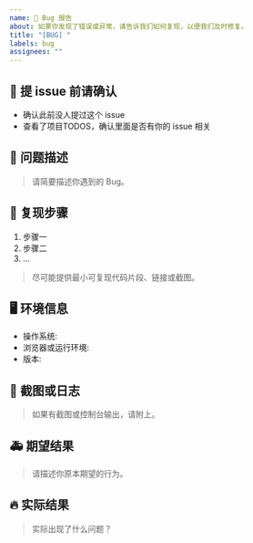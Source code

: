 ```yaml
---
name: 🐛 Bug 报告
about: 如果你发现了错误或异常，请告诉我们如何复现，以便我们及时修复。
title: "[BUG] "
labels: bug
assignees: ""
---
```


## 📌 提 issue 前请确认
- 确认此前没人提过这个 issue
- 查看了项目TODOS，确认里面是否有你的 issue 相关

## 🐛 问题描述
> 请简要描述你遇到的 Bug。

## 📍 复现步骤
1. 步骤一
2. 步骤二
3. ...

> 尽可能提供最小可复现代码片段、链接或截图。

## 🖥️ 环境信息
- 操作系统: <!-- 例如：Windows 11, macOS 12 -->
- 浏览器或运行环境: <!-- 例如：Chrome 126, Node.js 14 -->
- 版本: <!-- 例如：v1.2.3 -->

## 📸 截图或日志
> 如果有截图或控制台输出，请附上。

## 🚑 期望结果
> 请描述你原本期望的行为。

## 🔥 实际结果
> 实际出现了什么问题？
